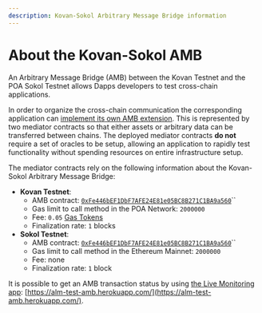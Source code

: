 ```yaml
---
description: Kovan-Sokol Arbitrary Message Bridge information
---
```


# About the Kovan-Sokol AMB

An Arbitrary Message Bridge \(AMB\) between the Kovan Testnet and the POA Sokol Testnet allows Dapps developers to test cross-chain applications.

In order to organize the cross-chain communication the corresponding application can [implement its own AMB extension](https://docs.tokenbridge.net/amb-bridge/how-to-develop-xchain-apps-by-amb). This is represented by two mediator contracts so that either assets or arbitrary data can be transferred between chains. The deployed mediator contracts **do not** require a set of oracles to be setup, allowing an application to rapidly test functionality without spending resources on entire infrastructure setup.

The mediator contracts rely on the following information about the Kovan-Sokol Arbitrary Message Bridge:

* **Kovan Testnet**:
  * AMB contract: [`0xFe446bEF1DbF7AFE24E81e05BC8B271C1BA9a560`](https://kovan.etherscan.io/address/0xfe446bef1dbf7afe24e81e05bc8b271c1ba9a560#code)\`\`
  * Gas limit to call method in the POA Network: `2000000`
  * Fee: `0.05` [Gas Tokens](https://docs.tokenbridge.net/amb-bridge/gas-token-minting)
  * Finalization rate: `1` blocks
* **Sokol Testnet**:
  * AMB contract: [`0xFe446bEF1DbF7AFE24E81e05BC8B271C1BA9a560`](https://blockscout.com/poa/sokol/address/0xFe446bEF1DbF7AFE24E81e05BC8B271C1BA9a560/contracts)\`\`
  * Gas limit to call method in the Ethereum Mainnet: `2000000`
  * Fee: none
  * Finalization rate: `1` block

It is possible to get an AMB transaction status by using [the Live Monitoring app](https://docs.tokenbridge.net/about-tokenbridge/components/amb-live-monitoring-application): [https://alm-test-amb.herokuapp.com/](https://alm-test-amb.herokuapp.com/).

